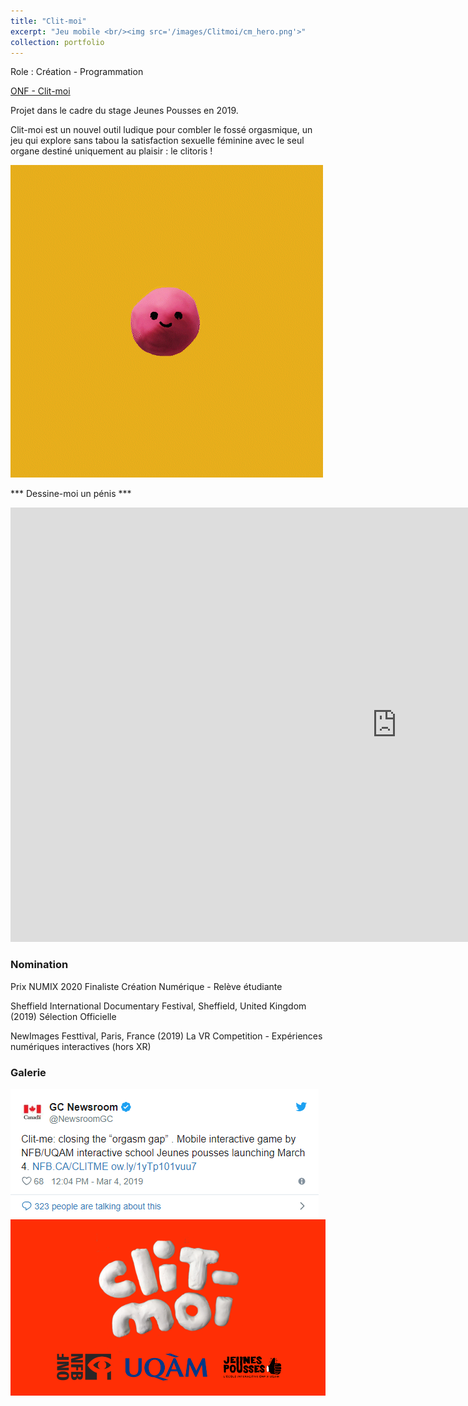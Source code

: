 ```yaml
---
title: "Clit-moi"
excerpt: "Jeu mobile <br/><img src='/images/Clitmoi/cm_hero.png'>"
collection: portfolio
---
```


Role : Création - Programmation

<a href="https://www.onf.ca/interactif/clitmoi/">ONF - Clit-moi</a>

Projet dans le cadre du stage Jeunes Pousses en 2019.

Clit-moi est un nouvel outil ludique pour combler le fossé orgasmique, un jeu qui explore sans tabou la satisfaction sexuelle féminine avec le seul organe destiné uniquement au plaisir : le clitoris !

<img src="/images/Clitmoi/cm_gif.gif" max-width ="1236">

*** Dessine-moi un pénis ***

<iframe width="1236" height="695" src="https://www.youtube.com/embed/oPcJIKG72BA" title="Dessine-moi un pénis" frameborder="0" allow="accelerometer; autoplay; clipboard-write; encrypted-media; gyroscope; picture-in-picture; web-share" referrerpolicy="strict-origin-when-cross-origin" allowfullscreen></iframe>

### Nomination 

Prix NUMIX 2020
Finaliste Création Numérique - Relève étudiante

Sheffield International Documentary Festival, Sheffield, United Kingdom (2019)
Sélection Officielle

NewImages Festtival, Paris, France (2019)
La VR Competition - Expériences numériques interactives (hors XR)


### Galerie

<img src="/images/Clitmoi/cm_gouv.png" max-width ="1236">
<img src="/images/Clitmoi/cm_feature.png" max-width ="1236">
